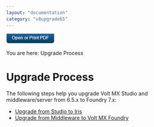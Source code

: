 ```yaml
---
layout: "documentation"
category: "v8upgrade65"
---
```

                           

[![](Resources/Images/pdf.png)](http://docs.voltmx.com/voltmxlibrary/beta/v8upgrade65.pdf "VoltMX Foundry UpgradeHUB Guide")

You are here: Upgrade Process

Upgrade Process
===============

The following steps help you upgrade Volt MX Studio and middleware/server from 6.5.x to Foundry 7.x:

*   [Upgrade from Studio to Iris](MADPUpgradeDoc/Upgrade_Vis.html)
*   [Upgrade from Middleware to Volt MX Foundry](UpgrdeHUB_F.html)
